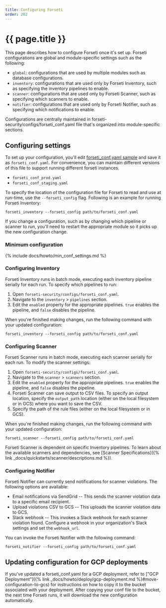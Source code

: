 ```yaml
---
title: Configuring Forseti
order: 202
---
```


# {{ page.title }}

This page describes how to configure Forseti once it's set up. Forseti configurations
are global and module-specific settings such as the following:

-   `global`: configurations that are used by multiple modules such as database
    configurations.
-   `inventory`: configurations that are used only by Forseti Inventory, such as
    specifying the inventory pipelines to enable.
-   `scanner`: configurations that are used only by Forseti Scanner, such as
    specifying which scanners to enable.
-   `notifier`: configurations that are used only by Forseti Notifier, such as
    specifying which notifications to enable.

Configurations are centrally maintained in
forseti-security/configs/forseti_conf.yaml file that's organized into
module-specific sections.

## Configuring settings

To set up your configuration, you'll edit
[forseti_conf.yaml sample](https://github.com/GoogleCloudPlatform/forseti-security/blob/master/configs/forseti_conf.yaml.sample)
and save it as `forseti_conf.yaml`. For convenience, you can maintain different
versions of this file to support running different forseti instances.

-   `forseti_conf_prod.yaml`
-   `forseti_conf_staging.yaml`

To specify the location of the configuration file for Forseti to read and use
at run-time, use the `--forseti_config` flag. Following is an example for
running Forseti Inventory:

```
forseti_inventory --forseti_config path/to/forseti_conf.yaml
```

If you change a configuration, such as by changing which pipeline or scanner to
run, you'll need to restart the appropriate module so it picks up the new
configuration change.

### Minimum configuration

{% include docs/howto/min_conf_settings.md %}

### Configuring Inventory

Forseti Inventory runs in batch mode, executing each inventory
pipeline serially for each run. To specify which pipelines to run:

1.  Open `forseti-security/configs/forseti_conf.yaml`.
1.  Navigate to the `inventory` > `pipelines` section.
1.  Edit the `enabled` property for the appropriate pipelines.
    `true` enables the pipeline, and `false` disables the pipeline.

When you're finished making changes, run the following command with your
updated configuration:

```
forseti_inventory --forseti_config path/to/forseti_conf.yaml
```

### Configuring Scanner

Forseti Scanner runs in batch mode, executing each scanner serially 
for each run. To modify the scanner settings:

1. Open `forseti-security/configs/forseti_conf.yaml`.
1. Navigate to the `scanner` > `scanners` section.
1. Edit the `enabled` property for the appropriate pipelines.
   `true` enables the pipeline, and `false` disables the pipeline.
1. Forseti Scanner can save output to CSV files. To specify an output 
   location, specify the `output_path` location (either on the local 
   filesystem or in GCS) where you want to save the CSV.
1. Specify the path of the rule files (either on the local filesystem
   or in GCS).

When you're finished making changes, run the following command with your
updated configuration:

 ```
 forseti_scanner --forseti_config path/to/forseti_conf.yaml
 ```
 
Forseti Scanner is dependent on specific Inventory pipelines. To learn about
the available scanners and dependencies, see
[Scanner Specifications]({% link _docs/quickstarts/scanner/descriptions.md %}).
 
 
### Configuring Notifier

Forseti Notifier can currently send notifications for scanner violations. The 
following options are available:

* Email notifications via SendGrid -- This sends the scanner violation data to 
  a specific email recipient.
* Upload violations CSV to GCS -- This uploads the scanner violation data to GCS.
* Slack webhook -- This invokes a Slack webhook for each scanner violation found. 
  Configure a webhook in your organization's Slack settings and set the `webhook_url`.

You can invoke the Forseti Notifier with the following command:

```
forseti_notifier --forseti_config path/to/forseti_conf.yaml
```

## Updating configuration for GCP deployments
If you've updated a forseti_conf.yaml for a GCP deployment, refer to 
["GCP Deployment"]({% link _docs/howto/deploy/gcp-deployment.md %}#move-configuration-to-gcs)
for instructions on how to copy it to the bucket associated with your deployment. After 
copying your conf file to the bucket, the next time Forseti runs, it will download the
new configuration automatically.

